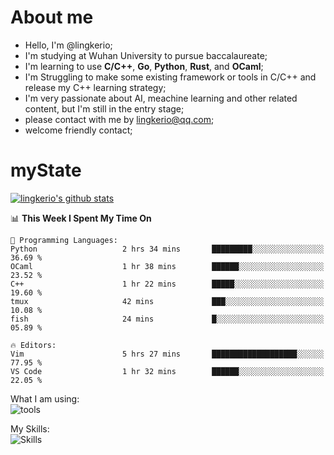 # About me

- Hello, I'm @lingkerio; 
- I'm studying at Wuhan University to pursue baccalaureate;
- I'm learning to use **C/C++**, **Go**, **Python**, **Rust**, and **OCaml**;
- I'm Struggling to make some existing framework or tools in C/C++ and release my C++ learning strategy;
- I'm very passionate about AI, meachine learning and other related content, but I'm still in the entry stage;
- please contact with me by lingkerio@qq.com;
- welcome friendly contact;


# myState
[![lingkerio's github stats](https://github-readme-stats.vercel.app/api?username=lingkerio&count_private=true&show_icons=true&theme=radical "![lingkerio's github stats")](https://github.com/anuraghazra/github-readme-stats)

<!--[![Top Langs](https://github-readme-stats.vercel.app/api/top-langs/?username=lingkerio&layout=compact)](https://github.com/anuraghazra/github-readme-stats)-->

<!--START_SECTION:waka-->
📊 **This Week I Spent My Time On** 

```text
💬 Programming Languages: 
Python                   2 hrs 34 mins       █████████░░░░░░░░░░░░░░░░   36.69 % 
OCaml                    1 hr 38 mins        ██████░░░░░░░░░░░░░░░░░░░   23.52 % 
C++                      1 hr 22 mins        █████░░░░░░░░░░░░░░░░░░░░   19.60 % 
tmux                     42 mins             ███░░░░░░░░░░░░░░░░░░░░░░   10.08 % 
fish                     24 mins             █░░░░░░░░░░░░░░░░░░░░░░░░   05.89 % 

🔥 Editors: 
Vim                      5 hrs 27 mins       ███████████████████░░░░░░   77.95 % 
VS Code                  1 hr 32 mins        ██████░░░░░░░░░░░░░░░░░░░   22.05 % 
```


<!--END_SECTION:waka-->

What I am using:  
![tools](https://skillicons.dev/icons?i=discord,twitter,gitlab,git,github,neovim,vim,md,matlab,stackoverflow,visualstudio,vscode)  


My Skills:  
![Skills](https://skillicons.dev/icons?i=bash,c,cpp,cmake,ocaml,docker,latex,go,html,v,codepen,java,linux,powershell,py,qt,regex,rust,php)  
